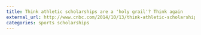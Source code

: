 ```yaml
---
title: Think athletic scholarships are a 'holy grail'? Think again
external_url: http://www.cnbc.com/2014/10/13/think-athletic-scholarships-are-a-holy-grail-think-again.html
categories: sports scholarships
---
```

